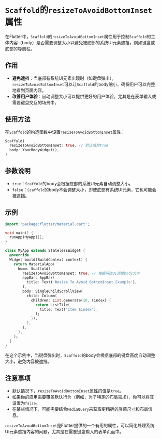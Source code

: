 # `Scaffold`的`resizeToAvoidBottomInset`属性

在Flutter中，`Scaffold`的`resizeToAvoidBottomInset`属性用于控制`Scaffold`的主体内容（body）是否需要调整大小以避免被底部的系统UI元素遮挡，例如键盘或底部的导航栏。

## 作用

- **避免遮挡**：当底部有系统UI元素出现时（如键盘弹出），`resizeToAvoidBottomInset`可以让`Scaffold`的body缩小，确保用户可以完整地看到页面内容。
- **改善用户体验**：自动调整大小可以提供更好的用户体验，尤其是在表单输入或需要键盘交互的场景中。

## 使用方法

在`Scaffold`的构造函数中设置`resizeToAvoidBottomInset`属性：

```dart
Scaffold(
  resizeToAvoidBottomInset: true, // 默认值为true
  body: YourBodyWidget(),
)
```

## 参数说明

- `true`：`Scaffold`的body会根据底部的系统UI元素自动调整大小。
- `false`：`Scaffold`的body不会调整大小，即使底部有系统UI元素，它也可能会被遮挡。

## 示例

```dart
import 'package:flutter/material.dart';

void main() {
  runApp(MyApp());
}

class MyApp extends StatelessWidget {
  @override
  Widget build(BuildContext context) {
    return MaterialApp(
      home: Scaffold(
        resizeToAvoidBottomInset: true, // 根据系统UI调整body大小
        appBar: AppBar(
          title: Text('Resize To Avoid BottomInset Example'),
        ),
        body: SingleChildScrollView(
          child: Column(
            children: List.generate(10, (index) {
              return ListTile(
                title: Text('Item $index'),
              );
            }),
          ),
        ),
      ),
    );
  }
}
```

在这个示例中，当键盘弹出时，`Scaffold`的body会根据底部的键盘高度自动调整大小，避免内容被遮挡。

## 注意事项

- 默认情况下，`resizeToAvoidBottomInset`属性的值是`true`。
- 如果你的应用需要覆盖默认行为（例如，为了特定的布局需求），你可以将其设置为`false`。
- 在某些情况下，可能需要结合`MediaQuery`来获取更精确的屏幕尺寸和布局信息。

`resizeToAvoidBottomInset`是Flutter提供的一个有用的属性，可以简化处理系统UI元素遮挡内容的问题，尤其是在需要键盘输入的表单页面中。
